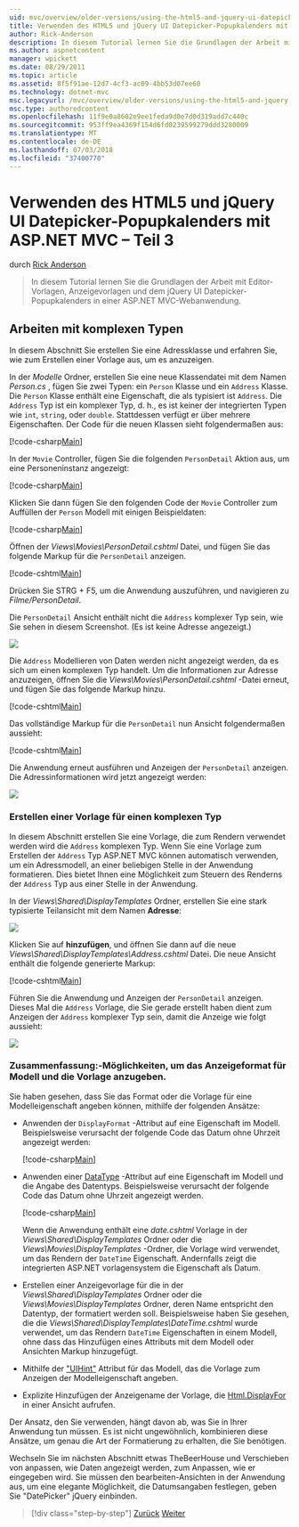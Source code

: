 ```yaml
---
uid: mvc/overview/older-versions/using-the-html5-and-jquery-ui-datepicker-popup-calendar-with-aspnet-mvc/using-the-html5-and-jquery-ui-datepicker-popup-calendar-with-aspnet-mvc-part-3
title: Verwenden des HTML5 und jQuery UI Datepicker-Popupkalenders mit ASP.NET MVC – Teil 3 | Microsoft-Dokumentation
author: Rick-Anderson
description: In diesem Tutorial lernen Sie die Grundlagen der Arbeit mit Editor-Vorlagen, Anzeigevorlagen und dem jQuery UI Datepicker-Popupkalenders in einer ASP.NET MV...
ms.author: aspnetcontent
manager: wpickett
ms.date: 08/29/2011
ms.topic: article
ms.assetid: 8f5f91ae-12d7-4cf3-ac09-4bb53d07ee60
ms.technology: dotnet-mvc
msc.legacyurl: /mvc/overview/older-versions/using-the-html5-and-jquery-ui-datepicker-popup-calendar-with-aspnet-mvc/using-the-html5-and-jquery-ui-datepicker-popup-calendar-with-aspnet-mvc-part-3
msc.type: authoredcontent
ms.openlocfilehash: 11f9e0a8602e9ee1feda9d0e7d0d319add7c440c
ms.sourcegitcommit: 953ff9ea4369f154d6fd0239599279ddd3280009
ms.translationtype: MT
ms.contentlocale: de-DE
ms.lasthandoff: 07/03/2018
ms.locfileid: "37400770"
---
```

<a name="using-the-html5-and-jquery-ui-datepicker-popup-calendar-with-aspnet-mvc---part-3"></a>Verwenden des HTML5 und jQuery UI Datepicker-Popupkalenders mit ASP.NET MVC – Teil 3
====================
durch [Rick Anderson](https://github.com/Rick-Anderson)

> In diesem Tutorial lernen Sie die Grundlagen der Arbeit mit Editor-Vorlagen, Anzeigevorlagen und dem jQuery UI Datepicker-Popupkalenders in einer ASP.NET MVC-Webanwendung.


## <a name="working-with-complex-types"></a>Arbeiten mit komplexen Typen

In diesem Abschnitt Sie erstellen Sie eine Adressklasse und erfahren Sie, wie zum Erstellen einer Vorlage aus, um es anzuzeigen.

In der *Modelle* Ordner, erstellen Sie eine neue Klassendatei mit dem Namen *Person.cs* , fügen Sie zwei Typen: ein `Person` Klasse und ein `Address` Klasse. Die `Person` Klasse enthält eine Eigenschaft, die als typisiert ist `Address`. Die `Address` Typ ist ein komplexer Typ, d. h., es ist keiner der integrierten Typen wie `int`, `string`, oder `double`. Stattdessen verfügt er über mehrere Eigenschaften. Der Code für die neuen Klassen sieht folgendermaßen aus:

[!code-csharp[Main](using-the-html5-and-jquery-ui-datepicker-popup-calendar-with-aspnet-mvc-part-3/samples/sample1.cs)]

In der `Movie` Controller, fügen Sie die folgenden `PersonDetail` Aktion aus, um eine Personeninstanz angezeigt:

[!code-csharp[Main](using-the-html5-and-jquery-ui-datepicker-popup-calendar-with-aspnet-mvc-part-3/samples/sample2.cs)]

Klicken Sie dann fügen Sie den folgenden Code der `Movie` Controller zum Auffüllen der `Person` Modell mit einigen Beispieldaten:

[!code-csharp[Main](using-the-html5-and-jquery-ui-datepicker-popup-calendar-with-aspnet-mvc-part-3/samples/sample3.cs)]

Öffnen der *Views\Movies\PersonDetail.cshtml* Datei, und fügen Sie das folgende Markup für die `PersonDetail` anzeigen.

[!code-cshtml[Main](using-the-html5-and-jquery-ui-datepicker-popup-calendar-with-aspnet-mvc-part-3/samples/sample4.cshtml)]

Drücken Sie STRG + F5, um die Anwendung auszuführen, und navigieren zu *Filme/PersonDetail*.

Die `PersonDetail` Ansicht enthält nicht die `Address` komplexer Typ sein, wie Sie sehen in diesem Screenshot. (Es ist keine Adresse angezeigt.)

![](using-the-html5-and-jquery-ui-datepicker-popup-calendar-with-aspnet-mvc-part-3/_static/image1.png)

Die `Address` Modellieren von Daten werden nicht angezeigt werden, da es sich um einen komplexen Typ handelt. Um die Informationen zur Adresse anzuzeigen, öffnen Sie die *Views\Movies\PersonDetail.cshtml* -Datei erneut, und fügen Sie das folgende Markup hinzu.

[!code-cshtml[Main](using-the-html5-and-jquery-ui-datepicker-popup-calendar-with-aspnet-mvc-part-3/samples/sample5.cshtml)]

Das vollständige Markup für die `PersonDetail` nun Ansicht folgendermaßen aussieht:

[!code-cshtml[Main](using-the-html5-and-jquery-ui-datepicker-popup-calendar-with-aspnet-mvc-part-3/samples/sample6.cshtml)]

Die Anwendung erneut ausführen und Anzeigen der `PersonDetail` anzeigen. Die Adressinformationen wird jetzt angezeigt werden:

![](using-the-html5-and-jquery-ui-datepicker-popup-calendar-with-aspnet-mvc-part-3/_static/image2.png)

### <a name="creating-a-template-for-a-complex-type"></a>Erstellen einer Vorlage für einen komplexen Typ

In diesem Abschnitt erstellen Sie eine Vorlage, die zum Rendern verwendet werden wird die `Address` komplexen Typ. Wenn Sie eine Vorlage zum Erstellen der `Address` Typ ASP.NET MVC können automatisch verwenden, um ein Adressmodell, an einer beliebigen Stelle in der Anwendung formatieren. Dies bietet Ihnen eine Möglichkeit zum Steuern des Renderns der `Address` Typ aus einer Stelle in der Anwendung.

In der *Views\Shared\DisplayTemplates* Ordner, erstellen Sie eine stark typisierte Teilansicht mit dem Namen **Adresse**:

![](using-the-html5-and-jquery-ui-datepicker-popup-calendar-with-aspnet-mvc-part-3/_static/image3.png)

Klicken Sie auf **hinzufügen**, und öffnen Sie dann auf die neue *Views\Shared\DisplayTemplates\Address.cshtml* Datei. Die neue Ansicht enthält die folgende generierte Markup:

[!code-cshtml[Main](using-the-html5-and-jquery-ui-datepicker-popup-calendar-with-aspnet-mvc-part-3/samples/sample7.cshtml)]

Führen Sie die Anwendung und Anzeigen der `PersonDetail` anzeigen. Dieses Mal die `Address` Vorlage, die Sie gerade erstellt haben dient zum Anzeigen der `Address` komplexer Typ sein, damit die Anzeige wie folgt aussieht:

![](using-the-html5-and-jquery-ui-datepicker-popup-calendar-with-aspnet-mvc-part-3/_static/image4.png)

### <a name="summary-ways-to-specify-the-model-display-format-and-template"></a>Zusammenfassung:-Möglichkeiten, um das Anzeigeformat für Modell und die Vorlage anzugeben.

Sie haben gesehen, dass Sie das Format oder die Vorlage für eine Modelleigenschaft angeben können, mithilfe der folgenden Ansätze:

- Anwenden der `DisplayFormat` -Attribut auf eine Eigenschaft im Modell. Beispielsweise verursacht der folgende Code das Datum ohne Uhrzeit angezeigt werden:

    [!code-csharp[Main](using-the-html5-and-jquery-ui-datepicker-popup-calendar-with-aspnet-mvc-part-3/samples/sample8.cs)]
- Anwenden einer [DataType](https://msdn.microsoft.com/library/system.componentmodel.dataannotations.datatype.aspx) -Attribut auf eine Eigenschaft im Modell und die Angabe des Datentyps. Beispielsweise verursacht der folgende Code das Datum ohne Uhrzeit angezeigt werden.

    [!code-csharp[Main](using-the-html5-and-jquery-ui-datepicker-popup-calendar-with-aspnet-mvc-part-3/samples/sample9.cs)]

    Wenn die Anwendung enthält eine *date.cshtml* Vorlage in der *Views\Shared\DisplayTemplates* Ordner oder die *Views\Movies\DisplayTemplates* -Ordner, die Vorlage wird verwendet, um das Rendern der `DateTime` Eigenschaft. Andernfalls zeigt die integrierten ASP.NET vorlagensystem die Eigenschaft als Datum.
- Erstellen einer Anzeigevorlage für die in der *Views\Shared\DisplayTemplates* Ordner oder die *Views\Movies\DisplayTemplates* Ordner, deren Name entspricht den Datentyp, der formatiert werden soll. Beispielsweise haben Sie gesehen, die die *Views\Shared\DisplayTemplates\DateTime.cshtml* wurde verwendet, um das Rendern `DateTime` Eigenschaften in einem Modell, ohne dass das Hinzufügen eines Attributs mit dem Modell oder Ansichten Markup hinzugefügt.
- Mithilfe der ["UIHint"](https://msdn.microsoft.com/library/system.componentmodel.dataannotations.uihintattribute.uihint.aspx) Attribut für das Modell, das die Vorlage zum Anzeigen der Modelleigenschaft angeben.
- Explizite Hinzufügen der Anzeigename der Vorlage, die [Html.DisplayFor](https://msdn.microsoft.com/library/ee407420.aspx) in einer Ansicht aufrufen.

Der Ansatz, den Sie verwenden, hängt davon ab, was Sie in Ihrer Anwendung tun müssen. Es ist nicht ungewöhnlich, kombinieren diese Ansätze, um genau die Art der Formatierung zu erhalten, die Sie benötigen.

Wechseln Sie im nächsten Abschnitt etwas TheBeerHouse und Verschieben von anpassen, wie Daten angezeigt werden, zum Anpassen, wie er eingegeben wird. Sie müssen den bearbeiten-Ansichten in der Anwendung aus, um eine elegante Möglichkeit, die Datumsangaben festlegen, geben Sie "DatePicker" jQuery einbinden.

> [!div class="step-by-step"]
> [Zurück](using-the-html5-and-jquery-ui-datepicker-popup-calendar-with-aspnet-mvc-part-2.md)
> [Weiter](using-the-html5-and-jquery-ui-datepicker-popup-calendar-with-aspnet-mvc-part-4.md)

